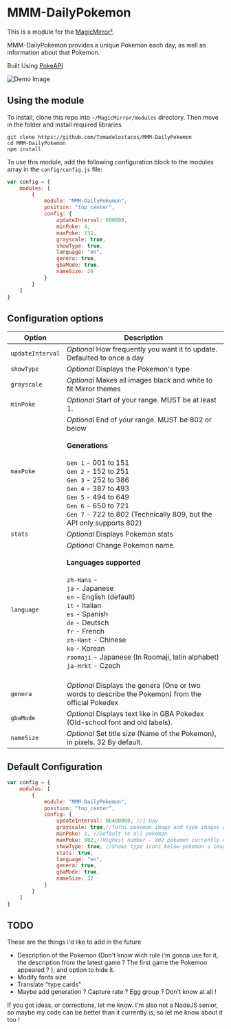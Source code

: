 # MMM-DailyPokemon

This is a module for the [MagicMirror²](https://github.com/MichMich/MagicMirror/).

MMM-DailyPokemon provides a unique Pokemon each day, as well as information about that Pokemon.

Built Using [PokeAPI](https://pokeapi.co/)

![Demo Image](https://github.com/Tomadelostacos/MMM-DailyPokemon/blob/feature/translation/images/demo.png)

## Using the module

To install, clone this repo into `~/MagicMirror/modules` directory. Then move in the folder and install required libraries
```
git clone https://github.com/Tomadelostacos/MMM-DailyPokemon
cd MMM-DailyPokemon
npm install
```

To use this module, add the following configuration block to the modules array in the `config/config.js` file:
```js
var config = {
    modules: [
        {
            module: "MMM-DailyPokemon",
            position: "top_center",
            config: {
                updateInterval: 600000,
                minPoke: 4,
                maxPoke: 151,
                grayscale: true,
                showType: true,
                language: "en",
				genera: true, 
				gbaMode: true,            
				nameSize: 26            
            }
        }
    ]
}
```

## Configuration options


| Option           | Description
|----------------- |-----------
| `updateInterval` | *Optional* How frequently you want it to update. Defaulted to once a day
| `showType`       | *Optional* Displays the Pokemon's type
| `grayscale`      | *Optional* Makes all images black and white to fit Mirror themes
| `minPoke`        | *Optional* Start of your range. MUST be at least 1.
| `maxPoke`        | *Optional* End of your range. MUST be 802 or below <br><br>**Generations** <br/><br/> `Gen 1` - 001 to 151 <br> `Gen 2` - 152 to 251 <br> `Gen 3` - 252 to 386 <br> `Gen 4` - 387 to 493 <br> `Gen 5` - 494 to 649 <br> `Gen 6` - 650 to 721 <br> `Gen 7` - 722 to 802 (Technically 809, but the API only supports 802)
| `stats`          | *Optional* Displays Pokemon stats
| `language`       | *Optional* Change Pokemon name. <br><br>**Languages supported** <br/><br/> `zh-Hans` -  <br> `ja` - Japanese <br> `en` - English (default) <br> `it` - Italian <br> `es` - Spanish <br> `de` - Deutsch <br> `fr` - French <br>`zh-Hant` - Chinese <br>`ko` - Korean <br>`roomaji` - Japanese (In Roomaji, latin alphabet) <br>`ja-Hrkt` - Czech <br/> <br/>
| `genera`          | *Optional* Displays the genera (One or two words to describe the Pokemon) from the official Pokedex
| `gbaMode`         | *Optional* Displays text like in GBA Pokedex (Old-school font and old labels). 
| `nameSize`        | *Optional* Set title size (Name of the Pokemon), in pixels. 32 By default.

## Default Configuration

```js
var config = {
    modules: [
        {
            module: "MMM-DailyPokemon",
            position: "top_center",
            config: {
                updateInterval: 86400000, //1 Day
                grayscale: true,//Turns pokemon image and type images gray to match magic mirror styles
                minPoke: 1, //Default to all pokemon
                maxPoke: 802,//Highest number - 802 pokemon currently exist
                showType: true, //Shows type icons below pokemon's image
                stats: true,
                language: "en",
				genera: true,
                gbaMode: true, 
                nameSize: 32         
            }
        }
    ]
}
```

## TODO
These are the things i'd like to add in the future

- Description of the Pokemon (Don't know wich rule i'm gonna use for it, the description from the latest game ? The first game the Pokemon appeared ? ), and option to hide it. 
- Modify fonts size
- Translate "type cards"
- Maybe add generation ? Capture rate ? Egg group ? Don't know at all ! 

If you got ideas, or corrections, let me know. I'm also not a NodeJS senior, so maybe my code can be better than it currently is, so let me know about it too ! 
